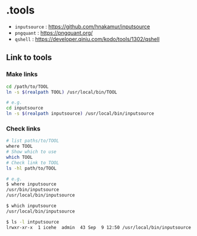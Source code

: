 # .tools

- `inputsource` : https://github.com/hnakamur/inputsource
- `pngquant` : https://pngquant.org/
- `qshell` : https://developer.qiniu.com/kodo/tools/1302/qshell

## Link to tools

### Make links

```bash
cd /path/to/TOOL
ln -s $(realpath TOOL) /usr/local/bin/TOOL

# e.g.
cd inputsource
ln -s $(realpath inputsource) /usr/local/bin/inputsource
```

### Check links

```bash
# list paths/to/TOOL
where TOOL
# Show which to use
which TOOL
# Check link to TOOL
ls -hl path/to/TOOL

# e.g.
$ where inputsource
/usr/bin/inputsource
/usr/local/bin/inputsource

$ which inputsource
/usr/local/bin/inputsource

$ ls -l intputsource
lrwxr-xr-x  1 icehe  admin  43 Sep  9 12:50 /usr/local/bin/inputsource -> /Users/IceHe/.tools/inputsource/inputsource
```
